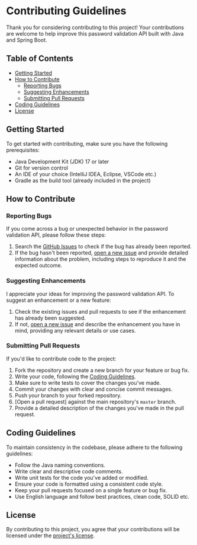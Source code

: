 # Contributing Guidelines

Thank you for considering contributing to this project! Your contributions are welcome to help improve this password validation API built with Java and Spring Boot.

## Table of Contents

- [Getting Started](#getting-started)
- [How to Contribute](#how-to-contribute)
    - [Reporting Bugs](#reporting-bugs)
    - [Suggesting Enhancements](#suggesting-enhancements)
    - [Submitting Pull Requests](#submitting-pull-requests)
- [Coding Guidelines](#coding-guidelines)
- [License](#license)

## Getting Started

To get started with contributing, make sure you have the following prerequisites:

- Java Development Kit (JDK) 17 or later
- Git for version control
- An IDE of your choice (IntelliJ IDEA, Eclipse, VSCode etc.)
- Gradle as the build tool (already included in the project)

## How to Contribute

### Reporting Bugs

If you come across a bug or unexpected behavior in the password validation API, please follow these steps:

1. Search the [GitHub Issues](https://github.com/lucasfugisawa/iti-password-validation-rest/issues) to check if the bug has already been reported.
2. If the bug hasn't been reported, [open a new issue](https://github.com/lucasfugisawa/iti-password-validation-rest/issues/new) and provide detailed information about the problem, including steps to reproduce it and the expected outcome.

### Suggesting Enhancements

I appreciate your ideas for improving the password validation API. To suggest an enhancement or a new feature:

1. Check the existing issues and pull requests to see if the enhancement has already been suggested.
2. If not, [open a new issue](https://github.com/lucasfugisawa/iti-password-validation-rest/issues/new) and describe the enhancement you have in mind, providing any relevant details or use cases.

### Submitting Pull Requests

If you'd like to contribute code to the project:

1. Fork the repository and create a new branch for your feature or bug fix.
2. Write your code, following the [Coding Guidelines](#coding-guidelines).
3. Make sure to write tests to cover the changes you've made.
4. Commit your changes with clear and concise commit messages.
5. Push your branch to your forked repository.
6. [Open a pull request] against the main repository's `master` branch.
7. Provide a detailed description of the changes you've made in the pull request.

## Coding Guidelines

To maintain consistency in the codebase, please adhere to the following guidelines:

- Follow the Java naming conventions.
- Write clear and descriptive code comments.
- Write unit tests for the code you've added or modified.
- Ensure your code is formatted using a consistent code style.
- Keep your pull requests focused on a single feature or bug fix.
- Use English language and follow best practices, clean code, SOLID etc.

## License

By contributing to this project, you agree that your contributions will be licensed under the [project's license](LICENSE.md).
